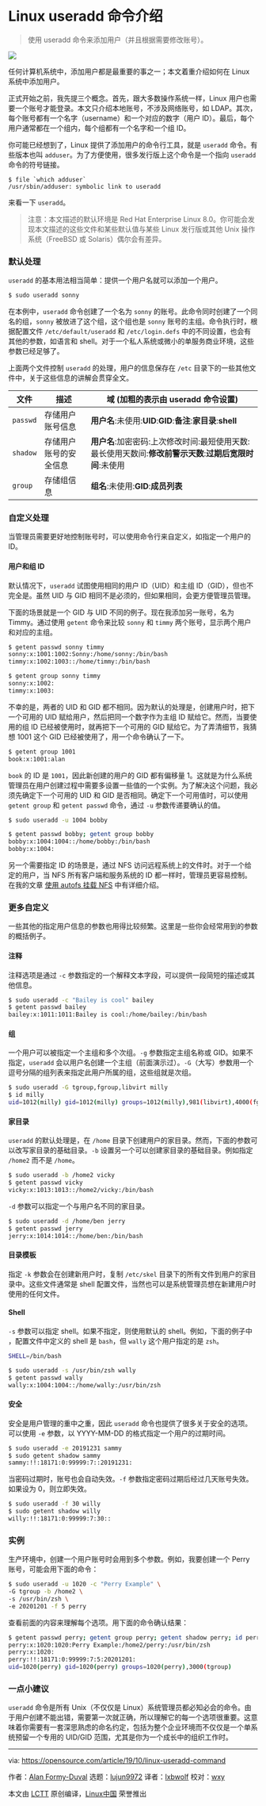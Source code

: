 [#]: collector: (lujun9972)
[#]: translator: (lxbwolf)
[#]: reviewer: (wxy)
[#]: publisher: (wxy)
[#]: url: (https://linux.cn/article-11756-1.html)
[#]: subject: (Intro to the Linux useradd command)
[#]: via: (https://opensource.com/article/19/10/linux-useradd-command)
[#]: author: (Alan Formy-Duval https://opensource.com/users/alanfdoss)

Linux useradd 命令介绍
======

> 使用 useradd 命令来添加用户（并且根据需要修改账号）。

![](https://img.linux.net.cn/data/attachment/album/202001/06/225733hv1u7f4z4vbt8u5x.jpg)

任何计算机系统中，添加用户都是最重要的事之一；本文着重介绍如何在 Linux 系统中添加用户。

正式开始之前，我先提三个概念。首先，跟大多数操作系统一样，Linux 用户也需要一个账号才能登录。本文只介绍本地账号，不涉及网络账号，如 LDAP。其次，每个账号都有一个名字（username）和一个对应的数字（用户 ID）。最后，每个用户通常都在一个组内，每个组都有一个名字和一个组 ID。

你可能已经想到了，Linux 提供了添加用户的命令行工具，就是 `useradd` 命令。有些版本也叫 `adduser`。为了方便使用，很多发行版上这个命令是一个指向 `useradd` 命令的符号链接。

```
$ file `which adduser`
/usr/sbin/adduser: symbolic link to useradd
```

来看一下 `useradd`。

> 注意：本文描述的默认环境是 Red Hat Enterprise Linux 8.0。你可能会发现本文描述的这些文件和某些默认值与某些 Linux 发行版或其他 Unix 操作系统（FreeBSD 或 Solaris）偶尔会有差异。

### 默认处理

`useradd` 的基本用法相当简单：提供一个用户名就可以添加一个用户。

```bash
$ sudo useradd sonny
```

在本例中，`useradd` 命令创建了一个名为 `sonny` 的账号。此命令同时创建了一个同名的组，`sonny` 被放进了这个组，这个组也是 `sonny` 账号的主组。命令执行时，根据配置文件 `/etc/default/useradd` 和 `/etc/login.defs` 中的不同设置，也会有其他的参数，如语言和 shell。对于一个私人系统或微小的单服务商业环境，这些参数已经足够了。

上面两个文件控制 `useradd` 的处理，用户的信息保存在 `/etc` 目录下的一些其他文件中，关于这些信息的讲解会贯穿全文。

| 文件   | 描述                                 | 域 (加粗的表示由 useradd 命令设置)                           |
| ------ | ------------------------------------ | ------------------------------------------------------------ |
| `passwd` | 存储用户账号信息          | **用户名**:未使用:**UID**:**GID**:**备注**:**家目录**:**shell** |
| `shadow` | 存储用户账号的安全信息 | **用户名**:加密密码:上次修改时间:最短使用天数:最长使用天数间:**修改前警示天数**:**过期后宽限时间**:未使用 |
| `group`  | 存储组信息                | **组名**:未使用:**GID**:**成员列表**                     |

### 自定义处理

当管理员需要更好地控制账号时，可以使用命令行来自定义，如指定一个用户的 ID。

#### 用户和组 ID

默认情况下，`useradd` 试图使用相同的用户 ID（UID）和主组 ID（GID），但也不完全是。虽然 UID 与 GID 相同不是必须的，但如果相同，会更方便管理员管理。

下面的场景就是一个 GID 与 UID 不同的例子。现在我添加另一账号，名为 Timmy。通过使用 `getent` 命令来比较 `sonny` 和 `timmy` 两个账号，显示两个用户和对应的主组。

```bash
$ getent passwd sonny timmy
sonny:x:1001:1002:Sonny:/home/sonny:/bin/bash
timmy:x:1002:1003::/home/timmy:/bin/bash

$ getent group sonny timmy
sonny:x:1002:
timmy:x:1003:
```

不幸的是，两者的 UID 和 GID 都不相同。因为默认的处理是，创建用户时，把下一个可用的 UID 赋给用户，然后把同一个数字作为主组 ID 赋给它。然而，当要使用的组 ID 已经被使用时，就再把下一个可用的 GID 赋给它。为了弄清细节，我猜想 1001 这个 GID 已经被使用了，用一个命令确认了一下。

```bash
$ getent group 1001
book:x:1001:alan
```

`book` 的 ID 是 `1001`，因此新创建的用户的 GID 都有偏移量 1。这就是为什么系统管理员在用户创建过程中需要多设置一些值的一个实例。为了解决这个问题，我必须先确定下一个可用的 UID 和 GID 是否相同。确定下一个可用值时，可以使用 `getent group` 和 `getent passwd` 命令，通过 `-u` 参数传递要确认的值。

```bash
$ sudo useradd -u 1004 bobby

$ getent passwd bobby; getent group bobby
bobby:x:1004:1004::/home/bobby:/bin/bash
bobby:x:1004:
```

另一个需要指定 ID 的场景是，通过 NFS 访问远程系统上的文件时。对于一个给定的用户，当 NFS 所有客户端和服务系统的 ID 都一样时，管理员更容易控制。在我的文章 [使用 autofs 挂载 NFS][2] 中有详细介绍。

### 更多自定义

一些其他的指定用户信息的参数也用得比较频繁。这里是一些你会经常用到的参数的概括例子。

#### 注释

注释选项是通过 `-c` 参数指定的一个解释文本字段，可以提供一段简短的描述或其他信息。

```bash
$ sudo useradd -c "Bailey is cool" bailey
$ getent passwd bailey
bailey:x:1011:1011:Bailey is cool:/home/bailey:/bin/bash
```

#### 组

一个用户可以被指定一个主组和多个次组。`-g` 参数指定主组名称或 GID。如果不指定，`useradd` 会以用户名创建一个主组（前面演示过）。`-G`（大写）参数用一个逗号分隔的组列表来指定此用户所属的组，这些组就是次组。

```bash
$ sudo useradd -G tgroup,fgroup,libvirt milly
$ id milly
uid=1012(milly) gid=1012(milly) groups=1012(milly),981(libvirt),4000(fgroup),3000(tgroup)
```

#### 家目录

`useradd` 的默认处理是，在 `/home` 目录下创建用户的家目录。然而，下面的参数可以改写家目录的基础目录。`-b` 设置另一个可以创建家目录的基础目录。例如指定 `/home2` 而不是 `/home`。

```bash
$ sudo useradd -b /home2 vicky
$ getent passwd vicky
vicky:x:1013:1013::/home2/vicky:/bin/bash
```

`-d` 参数可以指定一个与用户名不同的家目录。

```bash
$ sudo useradd -d /home/ben jerry
$ getent passwd jerry
jerry:x:1014:1014::/home/ben:/bin/bash
```

#### 目录模板

指定 `-k` 参数会在创建新用户时，复制 `/etc/skel` 目录下的所有文件到用户的家目录中。这些文件通常是 shell 配置文件，当然也可以是系统管理员想在新建用户时使用的任何文件。

#### Shell

`-s` 参数可以指定 shell。如果不指定，则使用默认的 shell。例如，下面的例子中 ，配置文件中定义的 shell 是 `bash`，但 `wally` 这个用户指定的是 `zsh`。

```bash
SHELL=/bin/bash

$ sudo useradd -s /usr/bin/zsh wally
$ getent passwd wally
wally:x:1004:1004::/home/wally:/usr/bin/zsh
```

#### 安全

安全是用户管理的重中之重，因此 `useradd` 命令也提供了很多关于安全的选项。可以使用 `-e` 参数，以 YYYY-MM-DD 的格式指定一个用户的过期时间。

```bash
$ sudo useradd -e 20191231 sammy
$ sudo getent shadow sammy
sammy:!!:18171:0:99999:7::20191231:
```

当密码过期时，账号也会自动失效。`-f` 参数指定密码过期后经过几天账号失效。如果设为 0，则立即失效。

```bash
$ sudo useradd -f 30 willy
$ sudo getent shadow willy
willy:!!:18171:0:99999:7:30::
```

### 实例

生产环境中，创建一个用户账号时会用到多个参数。例如，我要创建一个 Perry 账号，可能会用下面的命令：

```bash
$ sudo useradd -u 1020 -c "Perry Example" \
-G tgroup -b /home2 \
-s /usr/bin/zsh \
-e 20201201 -f 5 perry
```

查看前面的内容来理解每个选项。用下面的命令确认结果：

```bash
$ getent passwd perry; getent group perry; getent shadow perry; id perry
perry:x:1020:1020:Perry Example:/home2/perry:/usr/bin/zsh
perry:x:1020:
perry:!!:18171:0:99999:7:5:20201201:
uid=1020(perry) gid=1020(perry) groups=1020(perry),3000(tgroup)
```

### 一点小建议

`useradd` 命令是所有 Unix（不仅仅是 Linux）系统管理员都必知必会的命令。由于用户创建不能出错，需要第一次就正确，所以理解它的每一个选项很重要。这意味着你需要有一套深思熟虑的命名约定，包括为整个企业环境而不仅仅是一个单系统预留一个专用的 UID/GID 范围，尤其是你为一个成长中的组织工作时。

--------------------------------------------------------------------------------

via: https://opensource.com/article/19/10/linux-useradd-command

作者：[Alan Formy-Duval][a]
选题：[lujun9972][b]
译者：[lxbwolf](https://github.com/lxbwolf)
校对：[wxy](https://github.com/wxy)

本文由 [LCTT](https://github.com/LCTT/TranslateProject) 原创编译，[Linux中国](https://linux.cn/) 荣誉推出

[a]: https://opensource.com/users/alanfdoss
[b]: https://github.com/lujun9972
[1]: https://opensource.com/sites/default/files/styles/image-full-size/public/lead-images/connection_people_team_collaboration.png?itok=0_vQT8xV (people in different locations who are part of the same team)
[2]: https://opensource.com/article/18/6/using-autofs-mount-nfs-shares
